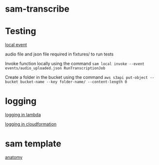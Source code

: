 # sam-transcribe

# Testing

[local event](https://docs.aws.amazon.com/serverless-application-model/latest/developerguide/using-sam-cli-local-generate-event.html)

audio file and json file required in fixtures/ to run tests

Invoke function locally using the command
`sam local invoke --event events/audio_uploaded.json RunTranscriptionJob`

Create a folder in the bucket using the command
`aws s3api put-object --bucket bucket-name --key folder-name/ --content-length 0`

# logging

[logging in lambda](https://docs.aws.amazon.com/lambda/latest/dg/python-logging.html)

[logging in cloudformation](https://docs.aws.amazon.com/AWSCloudFormation/latest/UserGuide/aws-properties-lambda-function-loggingconfig.html)

# sam template

[anatomy](https://docs.aws.amazon.com/serverless-application-model/latest/developerguide/sam-specification-template-anatomy.html)
